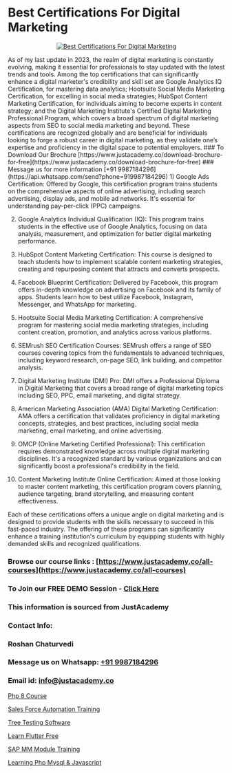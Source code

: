 # Best Certifications For Digital Marketing

<p align="center">
  <a href="https://justacademy.co/course-detail/digital-marketing">
    <img src="https://justacademy.co/storage2/course_image/1676636720_course_image.webp" alt="Best Certifications For Digital Marketing">
  </a>
</p>
As of my last update in 2023, the realm of digital marketing is constantly evolving, making it essential for professionals to stay updated with the latest trends and tools. Among the top certifications that can significantly enhance a digital marketer's credibility and skill set are Google Analytics IQ Certification, for mastering data analytics; Hootsuite Social Media Marketing Certification, for excelling in social media strategies; HubSpot Content Marketing Certification, for individuals aiming to become experts in content strategy; and the Digital Marketing Institute's Certified Digital Marketing Professional Program, which covers a broad spectrum of digital marketing aspects from SEO to social media marketing and beyond. These certifications are recognized globally and are beneficial for individuals looking to forge a robust career in digital marketing, as they validate one’s expertise and proficiency in the digital space to potential employers.
### To Download Our Brochure [https://www.justacademy.co/download-brochure-for-free](https://www.justacademy.co/download-brochure-for-free)
### Message us for more information [+91 9987184296](https://api.whatsapp.com/send?phone=919987184296)
1) Google Ads Certification: Offered by Google, this certification program trains students on the comprehensive aspects of online advertising, including search advertising, display ads, and mobile ad networks. It's essential for understanding pay-per-click (PPC) campaigns.

2) Google Analytics Individual Qualification (IQ): This program trains students in the effective use of Google Analytics, focusing on data analysis, measurement, and optimization for better digital marketing performance.

3) HubSpot Content Marketing Certification: This course is designed to teach students how to implement scalable content marketing strategies, creating and repurposing content that attracts and converts prospects.

4) Facebook Blueprint Certification: Delivered by Facebook, this program offers in-depth knowledge on advertising on Facebook and its family of apps. Students learn how to best utilize Facebook, Instagram, Messenger, and WhatsApp for marketing.

5) Hootsuite Social Media Marketing Certification: A comprehensive program for mastering social media marketing strategies, including content creation, promotion, and analytics across various platforms.

6) SEMrush SEO Certification Courses: SEMrush offers a range of SEO courses covering topics from the fundamentals to advanced techniques, including keyword research, on-page SEO, link building, and competitor analysis.

7) Digital Marketing Institute (DMI) Pro: DMI offers a Professional Diploma in Digital Marketing that covers a broad range of digital marketing topics including SEO, PPC, email marketing, and digital strategy.

8) American Marketing Association (AMA) Digital Marketing Certification: AMA offers a certification that validates proficiency in digital marketing concepts, strategies, and best practices, including social media marketing, email marketing, and online advertising.

9) OMCP (Online Marketing Certified Professional): This certification requires demonstrated knowledge across multiple digital marketing disciplines. It's a recognized standard by various organizations and can significantly boost a professional's credibility in the field.

10) Content Marketing Institute Online Certification: Aimed at those looking to master content marketing, this certification program covers planning, audience targeting, brand storytelling, and measuring content effectiveness.

Each of these certifications offers a unique angle on digital marketing and is designed to provide students with the skills necessary to succeed in this fast-paced industry. The offering of these programs can significantly enhance a training institution's curriculum by equipping students with highly demanded skills and recognized qualifications.

### Browse our course links : [https://www.justacademy.co/all-courses](https://www.justacademy.co/all-courses) 
### To Join our FREE DEMO Session - [Click Here](https://www.justacademy.co/register-for-course-demo)


### This information is sourced from JustAcademy
### Contact Info:
### Roshan Chaturvedi
### Message us on Whatsapp: [+91 9987184296](https://api.whatsapp.com/send?phone=919987184296)
### Email id: [info@justacademy.co](mailto:info@justacademy.co)
                
[Php 8 Course](https://www.linkedin.com/pulse/php-8-course-justacademy-hyderabad-a5abc?trackingId=YSFsF9qkvt5yN8I%2BmFqJPg%3D%3D&lipi=urn%3Ali%3Apage%3Ad_flagship3_company_admin%3BIabnSlYPS7K8e0EtwSHvsQ%3D%3D)

[Sales Force Automation Training](https://www.linkedin.com/pulse/sales-force-automation-training-justacademy-hyderabad-o9ujc?trackingId=QaOYUzKq6c2Aiytkc4IPZw%3D%3D&lipi=urn%3Ali%3Apage%3Ad_flagship3_company_admin%3BDVbRKUgIQU%2Bm75jg%2BU5m6w%3D%3D)

[Tree Testing Software](https://medium.com/@namusn/tree-testing-software-277ee9071944)

[Learn Flutter Free](https://medium.com/@AkashSingh2052/learn-flutter-free-84480f5f5ed1)

[SAP MM Module Training](https://justacademyin.github.io/Articles/SAP-MM-Module-Training)

[Learning Php Mysql & Javascript](https://justacademyin.github.io/justacademy/learning-php-mysql-&-javascript)

